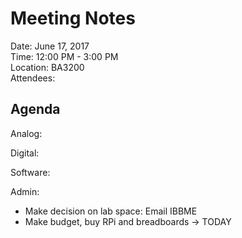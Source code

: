 # Meeting Notes

Date: June 17, 2017  
Time: 12:00 PM - 3:00 PM  
Location: BA3200  
Attendees:   

## Agenda
Analog: 

Digital: 

Software: 

Admin:
  - Make decision on lab space: Email IBBME
  - Make budget, buy RPi and breadboards -> TODAY
